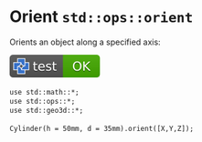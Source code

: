 # Orient `std::ops::orient`

Orients an object along a specified axis:

[![test](.test/orient_3d.svg)](.test/orient_3d.log)

```µcad,orient_3d
use std::math::*;
use std::ops::*;
use std::geo3d::*;

Cylinder(h = 50mm, d = 35mm).orient([X,Y,Z]);
```
